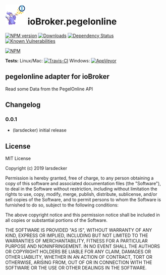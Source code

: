 <h1>
	<img src="admin/pegelonline.png" width="64"/>
	ioBroker.pegelonline
</h1>

[![NPM version](http://img.shields.io/npm/v/iobroker.pegelonline.svg)](https://www.npmjs.com/package/iobroker.pegelonline)
[![Downloads](https://img.shields.io/npm/dm/iobroker.pegelonline.svg)](https://www.npmjs.com/package/iobroker.pegelonline)
[![Dependency Status](https://img.shields.io/david/larsdecker/iobroker.pegelonline.svg)](https://david-dm.org/larsdecker/iobroker.pegelonline)
[![Known Vulnerabilities](https://snyk.io/test/github/larsdecker/ioBroker.pegelonline/badge.svg)](https://snyk.io/test/github/larsdecker/ioBroker.pegelonline)

[![NPM](https://nodei.co/npm/iobroker.pegelonline.png?downloads=true)](https://nodei.co/npm/iobroker.pegelonline/)

**Tests:** Linux/Mac: [![Travis-CI](http://img.shields.io/travis/larsdecker/ioBroker.pegelonline/master.svg)](https://travis-ci.org/larsdecker/ioBroker.pegelonline)
Windows: [![AppVeyor](https://ci.appveyor.com/api/projects/status/github/larsdecker/ioBroker.pegelonline?branch=master&svg=true)](https://ci.appveyor.com/project/larsdecker/ioBroker-pegelonline/)

## pegelonline adapter for ioBroker

Read some Data from the PegelOnline API

## Changelog

### 0.0.1
* (larsdecker) initial release

## License
MIT License

Copyright (c) 2019 larsdecker

Permission is hereby granted, free of charge, to any person obtaining a copy
of this software and associated documentation files (the "Software"), to deal
in the Software without restriction, including without limitation the rights
to use, copy, modify, merge, publish, distribute, sublicense, and/or sell
copies of the Software, and to permit persons to whom the Software is
furnished to do so, subject to the following conditions:

The above copyright notice and this permission notice shall be included in all
copies or substantial portions of the Software.

THE SOFTWARE IS PROVIDED "AS IS", WITHOUT WARRANTY OF ANY KIND, EXPRESS OR
IMPLIED, INCLUDING BUT NOT LIMITED TO THE WARRANTIES OF MERCHANTABILITY,
FITNESS FOR A PARTICULAR PURPOSE AND NONINFRINGEMENT. IN NO EVENT SHALL THE
AUTHORS OR COPYRIGHT HOLDERS BE LIABLE FOR ANY CLAIM, DAMAGES OR OTHER
LIABILITY, WHETHER IN AN ACTION OF CONTRACT, TORT OR OTHERWISE, ARISING FROM,
OUT OF OR IN CONNECTION WITH THE SOFTWARE OR THE USE OR OTHER DEALINGS IN THE
SOFTWARE.